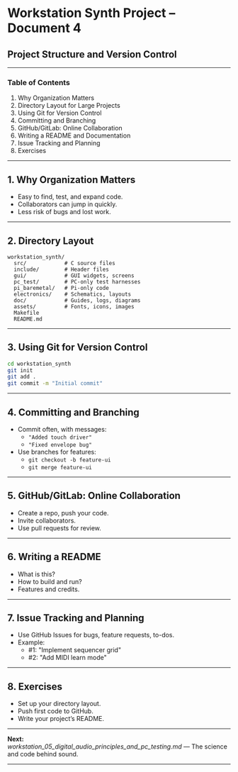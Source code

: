 # Workstation Synth Project – Document 4  
## Project Structure and Version Control

---

### Table of Contents

1. Why Organization Matters
2. Directory Layout for Large Projects
3. Using Git for Version Control
4. Committing and Branching
5. GitHub/GitLab: Online Collaboration
6. Writing a README and Documentation
7. Issue Tracking and Planning
8. Exercises

---

## 1. Why Organization Matters

- Easy to find, test, and expand code.
- Collaborators can jump in quickly.
- Less risk of bugs and lost work.

---

## 2. Directory Layout

```
workstation_synth/
  src/            # C source files
  include/        # Header files
  gui/            # GUI widgets, screens
  pc_test/        # PC-only test harnesses
  pi_baremetal/   # Pi-only code
  electronics/    # Schematics, layouts
  doc/            # Guides, logs, diagrams
  assets/         # Fonts, icons, images
  Makefile
  README.md
```

---

## 3. Using Git for Version Control

```bash
cd workstation_synth
git init
git add .
git commit -m "Initial commit"
```

---

## 4. Committing and Branching

- Commit often, with messages:
  - `"Added touch driver"`
  - `"Fixed envelope bug"`
- Use branches for features:
  - `git checkout -b feature-ui`
  - `git merge feature-ui`

---

## 5. GitHub/GitLab: Online Collaboration

- Create a repo, push your code.
- Invite collaborators.
- Use pull requests for review.

---

## 6. Writing a README

- What is this?
- How to build and run?
- Features and credits.

---

## 7. Issue Tracking and Planning

- Use GitHub Issues for bugs, feature requests, to-dos.
- Example:  
  - #1: "Implement sequencer grid"
  - #2: "Add MIDI learn mode"

---

## 8. Exercises

- Set up your directory layout.
- Push first code to GitHub.
- Write your project’s README.

---

**Next:**  
*workstation_05_digital_audio_principles_and_pc_testing.md* — The science and code behind sound.

---